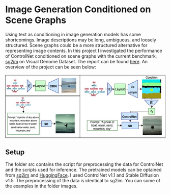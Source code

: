 # Image Generation Conditioned on Scene Graphs

Using text as conditioning in image generation models has some shortcomings. Image descriptions may be long, ambiguous, and loosely structured. Scene graphs could be a more structured alternative for representing image contents. In this project I investigated the performance of ControlNet conditioned on scene graphs with the current benchmark, [sg2im](https://github.com/google/sg2im) on Visual Genome Dataset. The report can be found [here](https://github.com/Yeganeh1377/ImageGenerationFromSceneGraphsUsingControlNet/raw/main/Report.pdf). An overview of the project can be seen below:

![alt text](https://github.com/Yeganeh1377/ImageGenerationFromSceneGraphsUsingControlNet/blob/main/images/fig1.jpg)


## Setup
The folder src contains the script for preprocessing the data for ControlNet and the scripts used for inference. The pretrained models can be optained from [sg2im](https://github.com/google/sg2im) and [HuggingFace]([https://github.com/google/sg2im](https://huggingface.co/docs/diffusers/training/controlnet)https://huggingface.co/docs/diffusers/training/controlnet). I used ControlNet v1.1 and Stable Diffusion v1.5. The preprocessing of the data is identical to sg2im. You can some of the examples in the folder images.
